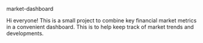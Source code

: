 market-dashboard

Hi everyone!
This is a small project to combine key financial market metrics in a convenient dashboard. This is to help keep track of market trends and developments.